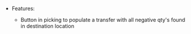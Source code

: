 - Features:

  - Button in picking to populate a transfer with all negative qty's found in destination location
